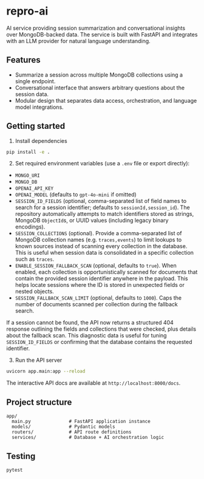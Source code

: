 # repro-ai

AI service providing session summarization and conversational insights over MongoDB-backed data. The service is built with FastAPI and integrates with an LLM provider for natural language understanding.

## Features

- Summarize a session across multiple MongoDB collections using a single endpoint.
- Conversational interface that answers arbitrary questions about the session data.
- Modular design that separates data access, orchestration, and language model integrations.

## Getting started

1. Install dependencies

```bash
pip install -e .
```

2. Set required environment variables (use a `.env` file or export directly):

- `MONGO_URI`
- `MONGO_DB`
- `OPENAI_API_KEY`
- `OPENAI_MODEL` (defaults to `gpt-4o-mini` if omitted)
- `SESSION_ID_FIELDS` (optional, comma-separated list of field names to search for a
  session identifier; defaults to `sessionId,session_id`). The repository automatically
  attempts to match identifiers stored as strings, MongoDB `ObjectId`s, or UUID values
  (including legacy binary encodings).
- `SESSION_COLLECTIONS` (optional). Provide a comma-separated list of MongoDB collection
  names (e.g. `traces,events`) to limit lookups to known sources instead of scanning every
  collection in the database. This is useful when session data is consolidated in a
  specific collection such as `traces`.
- `ENABLE_SESSION_FALLBACK_SCAN` (optional, defaults to `true`). When enabled, each
  collection is opportunistically scanned for documents that contain the provided
  session identifier anywhere in the payload. This helps locate sessions where the ID
  is stored in unexpected fields or nested objects.
- `SESSION_FALLBACK_SCAN_LIMIT` (optional, defaults to `1000`). Caps the number of
  documents scanned per collection during the fallback search.

If a session cannot be found, the API now returns a structured 404 response outlining
the fields and collections that were checked, plus details about the fallback scan.
This diagnostic data is useful for tuning `SESSION_ID_FIELDS` or confirming that the
database contains the requested identifier.

3. Run the API server

```bash
uvicorn app.main:app --reload
```

The interactive API docs are available at `http://localhost:8000/docs`.

## Project structure

```
app/
  main.py              # FastAPI application instance
  models/              # Pydantic models
  routers/             # API route definitions
  services/            # Database + AI orchestration logic
```

## Testing

```bash
pytest
```
